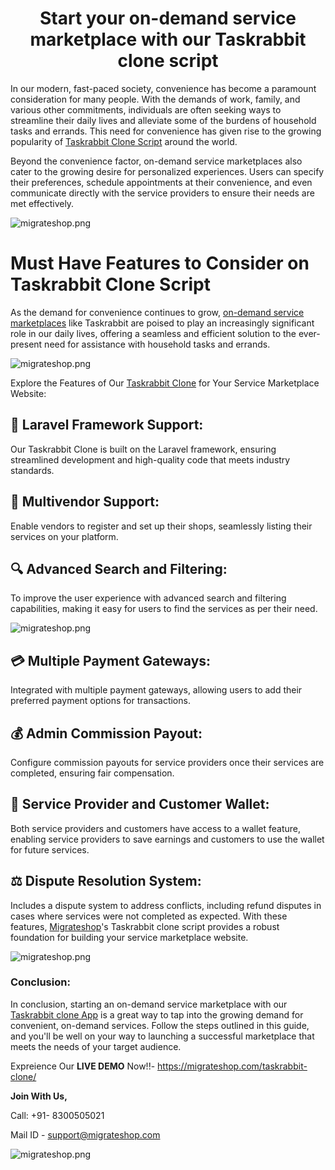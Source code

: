 <h1 align="center">Start your on-demand service marketplace with our Taskrabbit clone script</h1>

In our modern, fast-paced society, convenience has become a paramount consideration for many people. With the demands of work, family, and various other commitments, individuals are often seeking ways to streamline their daily lives and alleviate some of the burdens of household tasks and errands. This need for convenience has given rise to the growing popularity of [Taskrabbit Clone Script](https://migrateshop.com/taskrabbit-clone-script/) around the world.

Beyond the convenience factor, on-demand service marketplaces also cater to the growing desire for personalized experiences. Users can specify their preferences, schedule appointments at their convenience, and even communicate directly with the service providers to ensure their needs are met effectively.

<div class="Box-sc-g0xbh4-0 iIZCet"><img alt="migrateshop.png" src="https://github.com/migrateshop/taskrabbit-clone-script/blob/main/images/Taskrabbit%20Clone%20Script.png"></div>

# Must Have Features to Consider on Taskrabbit Clone Script
As the demand for convenience continues to grow, [on-demand service marketplaces](https://migrateshop.com/service-marketplace-script/) like Taskrabbit are poised to play an increasingly significant role in our daily lives, offering a seamless and efficient solution to the ever-present need for assistance with household tasks and errands.

<div class="Box-sc-g0xbh4-0 iIZCet"><img alt="migrateshop.png" src="https://github.com/migrateshop/taskrabbit-clone-script/blob/main/images/Taskrabbit%20Clone.png?raw=true" data-hpc="true" class="Box-sc-g0xbh4-0 kzRgrI"></div>

Explore the Features of Our [Taskrabbit Clone](https://migrateshop.com/taskrabbit-clone-script/) for Your Service Marketplace Website:
## 🚀 Laravel Framework Support: 
Our Taskrabbit Clone is built on the Laravel framework, ensuring streamlined development and high-quality code that meets industry standards.
## 👥 Multivendor Support: 
Enable vendors to register and set up their shops, seamlessly listing their services on your platform.
## 🔍 Advanced Search and Filtering: 
To improve the user experience with advanced search and filtering capabilities, making it easy for users to find the services as per their need.

<div class="Box-sc-g0xbh4-0 iIZCet"><img alt="migrateshop.png" src="https://github.com/migrateshop/taskrabbit-clone-script/blob/main/images/taskrabbit%20clone-1.png?raw=true" data-hpc="true" class="Box-sc-g0xbh4-0 kzRgrI"></div>

## 💳 Multiple Payment Gateways:
Integrated with multiple payment gateways, allowing users to add their preferred payment options for transactions.
## 💰 Admin Commission Payout:
Configure commission payouts for service providers once their services are completed, ensuring fair compensation.

## 💼 Service Provider and Customer Wallet: 
Both service providers and customers have access to a wallet feature, enabling service providers to save earnings and customers to use the wallet for future services.
## ⚖️ Dispute Resolution System: 
Includes a dispute system to address conflicts, including refund disputes in cases where services were not completed as expected.
With these features, [Migrateshop](https://migrateshop.com/)'s Taskrabbit clone script provides a robust foundation for building your service marketplace website.

<div class="Box-sc-g0xbh4-0 iIZCet"><img alt="migrateshop.png" src="https://github.com/migrateshop/taskrabbit-clone-script/blob/main/images/taskrabbit-clone-2.png?raw=true" data-hpc="true" class="Box-sc-g0xbh4-0 kzRgrI"></div>

### Conclusion:
In conclusion, starting an on-demand service marketplace with our [Taskrabbit clone App](https://migrateshop.com/taskrabbit-clone/) is a great way to tap into the growing demand for convenient, on-demand services. Follow the steps outlined in this guide, and you'll be well on your way to launching a successful marketplace that meets the needs of your target audience.

Expreience Our **LIVE DEMO** Now!!- https://migrateshop.com/taskrabbit-clone/

**Join With Us,**

Call: +91- 8300505021

Mail ID - support@migrateshop.com 

<div class="Box-sc-g0xbh4-0 iIZCet"><img alt="migrateshop.png" src="https://github.com/migrateshop/taskrabbit-clone-script/blob/main/images/taskrabbit-clone-3.png?raw=true" data-hpc="true" class="Box-sc-g0xbh4-0 kzRgrI"></div>
